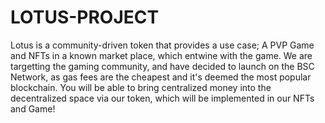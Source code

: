 # LOTUS-PROJECT
Lotus is a community-driven token that provides a use case; A PVP Game and NFTs in a known market place, which entwine with the game. We are targetting the gaming community, and have decided to launch on the BSC Network, as gas fees are the cheapest and it's deemed the most popular blockchain. You will be able to bring centralized money into the decentralized space via our token, which will be implemented in our NFTs and Game!
